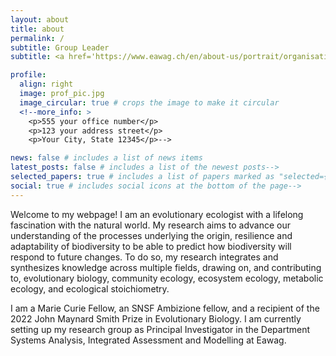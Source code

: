```yaml
---
layout: about
title: about
permalink: /
subtitle: Group Leader
subtitle: <a href='https://www.eawag.ch/en/about-us/portrait/organisation/staff/profile/catalina-chaparro-pedraza/show/'>Department Systems Analysis, Integrated Assessment and Modelling</a>. Eawag - Swiss Federal Institute of Aquatic Science and Technology.

profile:
  align: right
  image: prof_pic.jpg
  image_circular: true # crops the image to make it circular
  <!--more_info: >
    <p>555 your office number</p>
    <p>123 your address street</p>
    <p>Your City, State 12345</p>-->

news: false # includes a list of news items
latest_posts: false # includes a list of the newest posts-->
selected_papers: true # includes a list of papers marked as "selected={true}"
social: true # includes social icons at the bottom of the page-->
---
```


Welcome to my webpage! I am an evolutionary ecologist with a lifelong fascination with the natural world. My research aims to advance our understanding of the processes underlying the origin, resilience and adaptability of biodiversity to be able to predict how biodiversity will respond to future changes. To do so, my research integrates and synthesizes knowledge across multiple fields, drawing on, and contributing to, evolutionary biology, community ecology, ecosystem ecology, metabolic ecology, and ecological stoichiometry.

I am a Marie Curie Fellow, an SNSF Ambizione fellow, and a recipient of the 2022 John Maynard Smith Prize in Evolutionary Biology. I am currently setting up my research group as Principal Investigator in the Department Systems Analysis, Integrated Assessment and Modelling at Eawag.
